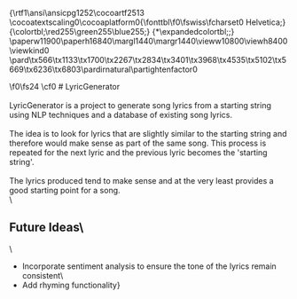 {\rtf1\ansi\ansicpg1252\cocoartf2513
\cocoatextscaling0\cocoaplatform0{\fonttbl\f0\fswiss\fcharset0 Helvetica;}
{\colortbl;\red255\green255\blue255;}
{\*\expandedcolortbl;;}
\paperw11900\paperh16840\margl1440\margr1440\vieww10800\viewh8400\viewkind0
\pard\tx566\tx1133\tx1700\tx2267\tx2834\tx3401\tx3968\tx4535\tx5102\tx5669\tx6236\tx6803\pardirnatural\partightenfactor0

\f0\fs24 \cf0 # LyricGenerator\
\
LyricGenerator is a project to generate song lyrics from a starting string using NLP techniques and a database of existing song lyrics.\
\
The idea is to look for lyrics that are slightly similar to the starting string and therefore would make sense as part of the same song. This process is repeated for the next lyric and the previous lyric becomes the 'starting string'.\
\
The lyrics produced tend to make sense and at the very least provides a good starting point for a song.\
\
## Future Ideas\
\
- Incorporate sentiment analysis to ensure the tone of the lyrics remain consistent\
- Add rhyming functionality}